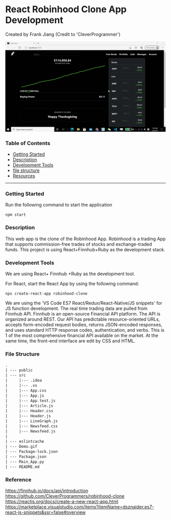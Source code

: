 # React Robinhood Clone App Development
Created by Frank Jiang (Credit to 'CleverProgrammer')

![image](Demo.gif)

 ### Table of Contents
   - [Getting Started](#Getting-Started)
   - [Description](#Description)
   - [Development Tools](#Development-Tools)
   - [file structure](#file-structure)
   - [Resources](#Resources)
 ---
 
 ### Getting Started
 Run the following command to start the application
 
  ```console
 npm start
```

### Description
This web app is the clone of the Robinhood App. Robinhood is a trading App that supports commission-free trades of stocks and exchange-traded funds. This project is using React+Finnhub+Ruby as the development stack. 

### Development Tools
We are using React+ Finnhub +Ruby as the development tool. 

For React, start the React App by using the following command:

```console
npx create-react-app robinhood-clone
```

We are using the 'VS Code ES7 React/Redux/React-Native/JS snippets' for JS function development. The real time trading data are pulled from Finnhub API. Finnhub is an open-source Financial API platform. The API is organized around REST. Our API has predictable resource-oriented URLs, accepts form-encoded request bodies, returns JSON-encoded responses, and uses standard HTTP response codes, authentication, and verbs. This is 1 of the most comprehensive financial API available on the market. At the same time, the front-end interface are edit by CSS and HTML. 

### File Structure
    .
    | --- public                                 
    | --- src                               
    |     |--- .idea
    |	  |--- .vs
    |     |--- App.css
    |     |--- App.js
    |     |--- App.test.js
    |     |--- Article.js
    |     |--- Header.css
    |     |--- Header.js
    |     |--- LineGraph.js
    |     |--- Newsfeed.css
    |     |--- Newsfeed.js
    |
    | --- eslintcache                                 
    | --- Demo.gif                    
    | --- Package-lock.json                 
    | --- Package.json
    | --- Main_App.py                           
    | --- README.md  


###  Reference

https://finnhub.io/docs/api/introduction
https://github.com/CleverProgrammers/robinhood-clone
https://reactjs.org/docs/create-a-new-react-app.html
https://marketplace.visualstudio.com/items?itemName=dsznajder.es7-react-js-snippets&ssr=false#overview

